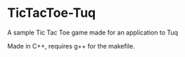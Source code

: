 # TicTacToe-Tuq
A sample Tic Tac Toe game made for an application to Tuq

Made in C++, requires g++ for the makefile.

